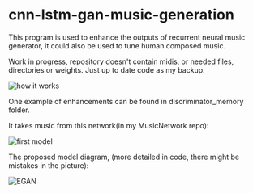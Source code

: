 # cnn-lstm-gan-music-generation

This program is used to enhance the outputs of recurrent neural music generator, it could also be used to tune human composed music.


Work in progress, repository doesn't contain midis, or needed files, directories or weights. Just up to date code as my backup.

![how it works](https://cloud.githubusercontent.com/assets/13591225/25017098/c981fd9e-2082-11e7-8574-aaea5a4174bc.gif)

One example of enhancements can be found in discriminator_memory folder.

It takes music from this network(in my MusicNetwork repo):

![first model](https://cloud.githubusercontent.com/assets/13591225/25025151/6071e26e-20a1-11e7-870d-25f623b627b8.png)


The proposed model diagram, (more detailed in code, there might be mistakes in the picture):

![EGAN](https://cloud.githubusercontent.com/assets/13591225/25025240/b8df0620-20a1-11e7-9e9c-f45dd9c91e19.png)

